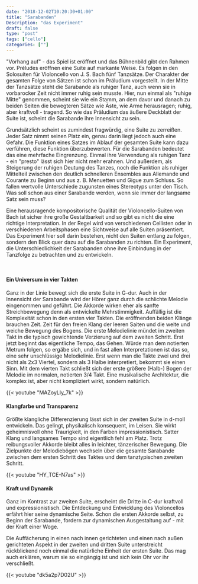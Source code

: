 ```yaml
---
date: "2018-12-02T10:20:30+01:00"
title: "Sarabanden"
Description: "das Experiment"
draft: false
type: "post"
tags: ["cello"]
categories: [""]
---
```


"Vorhang auf" - das Spiel ist eröffnet und das Bühnenbild gibt den Rahmen vor. Préludes eröffnen eine Suite auf markante Weise. Es folgen in den Solosuiten für Violoncello von J. S. Bach fünf Tanzsätze. Der Charakter der gesamten Folge von Sätzen ist schon im Präludium vorgestellt. In der Mitte der Tanzsätze steht die Sarabande als ruhiger Tanz, auch wenn sie in vorbarocker Zeit nicht immer ruhig sein musste. Hier, nun einmal als "ruhige Mitte" genommen, scheint sie wie ein Stamm, an dem davor und danach zu beiden Seiten die bewegteren Sätze wie Äste, wie Arme herausragen; ruhig, aber kraftvoll - tragend. So wie das Präludium das äußere Deckblatt der Suite ist, scheint die Sarabande ihre Innensicht zu sein.  

Grundsätzlich scheint es zumindest fragwürdig, eine Suite zu zerreißen. Jeder Satz nimmt seinen Platz ein, genau darin liegt jedoch auch eine Gefahr. Die Funktion eines Satzes im Ablauf der gesamten Suite kann dazu verführen, diese Funktion überzubewerten. Für die Sarabanden bedeutet das eine mehrfache Eingrenzung. Einmal ihre Verwendung als ruhigen Tanz - ein "presto" lässt sich hier nicht mehr erahnen. Und außerdem, als Steigerung der ruhigen Deutung des Tanzes, noch die Funktion als ruhiger Mittelteil zwischen den deutlich schnelleren Ensembles aus Allemande und Courante zu Beginn und aus z. B. Menuetten und Gigue zum Schluss. So fallen wertvolle Unterschiede zugunsten eines Stereotyps unter den Tisch. Was soll schon aus einer Sarabande werden, wenn sie immer der langsame Satz sein muss?  

Eine herausragende kompositorische Qualität der Violoncello-Suiten von Bach ist sicher ihre große Gestaltbarkeit und so gibt es nicht die eine richtige Interpretation. In der Regel wird von verschiedenen Cellisten oder in verschiedenen Arbeitsphasen eine Sichtweise auf alle Suiten präsentiert. Das Experiment hier soll darin bestehen, nicht den Suiten entlang zu folgen, sondern den Blick quer dazu auf die Sarabanden zu richten. Ein Experiment, die Unterschiedlichkeit der Sarabanden ohne ihre Einbindung in der Tanzfolge zu betrachten und zu entwickeln.  

<br>

#### Ein Universum in vier Takten  
Ganz in der Linie bewegt sich die erste Suite in G-dur. Auch in der Innensicht der Sarabande wird der Hörer ganz durch die schlichte Melodie eingenommen und geführt. Die Akkorde wirken eher als sanfte Streichbewegung denn als entwickelte Mehrstimmigkeit. Auffällig ist die Komplexität schon in den ersten vier Takten. Die eröffnenden beiden Klänge brauchen Zeit. Zeit für den freien Klang der leeren Saiten und die weite und weiche Bewegung des Bogens. Die erste Melodielinie mündet im zweiten Takt in die typisch gewichtende Verzierung auf dem zweiten Schritt. Erst jetzt beginnt das eigentliche Tempo, das Gehen. Würde man dem notierten Metrum folgen, so ergäbe sich, und in fast allen Interpretationen ist das so, eine sehr unschlüssige Melodielinie. Erst wenn man die Takte zwei und drei nicht als 2x3 Viertel, sondern als 3 Halbe interpretiert, bekommt sie einen Sinn. Mit dem vierten Takt schließt sich der erste größere (Halb-) Bogen der Melodie im normalen, notierten 3/4 Takt. Eine musikalische Architektur, die komplex ist, aber nicht kompliziert wirkt, sondern natürlich.  

{{< youtube "MAZoyLly_7k" >}}
<br>

#### Klangfarbe und Transparenz  
Größte klangliche Differenzierung lässt sich in der zweiten Suite in d-moll entwickeln. Das gelingt, physikalisch konsequent, im Leisen. Sie wirkt geheimnisvoll ohne Traurigkeit, in den Farben impressionistisch. Satter Klang und langsames Tempo sind eigentlich fehl am Platz. Trotz reibungsvoller Akkorde bleibt alles in leichter, tänzerischer Bewegung. Die Zielpunkte der Melodiebögen wechseln über die gesamte Sarabande zwischen dem ersten Schritt des Taktes und dem tanztypischen zweiten Schritt.  

{{< youtube "HY_TCE-N7as" >}}
<br>

#### Kraft und Dynamik  
Ganz im Kontrast zur zweiten Suite, erscheint die Dritte in C-dur kraftvoll und expressionistisch. Die Entdeckung und Entwicklung des Violoncellos erfährt hier seine dynamische Seite. Schon die ersten Akkorde selbst, zu Beginn der Sarabande, fordern zur dynamischen Ausgestaltung auf - mit der Kraft einer Woge.  

Die Auffächerung in einen nach innen gerichteten und einen nach außen gerichteten Aspekt in der zweiten und dritten Suite unterstreicht rückblickend noch einmal die natürliche Einheit der ersten Suite. Das mag auch erklären, warum sie so eingängig ist und sich kein Ohr vor ihr verschließt.  

{{< youtube "dk5a2p7D02U" >}}

